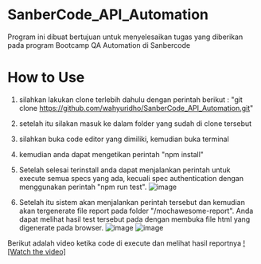 # SanberCode_API_Automation

Program ini dibuat bertujuan untuk menyelesaikan tugas yang diberikan pada program Bootcamp QA Automation di Sanbercode

# How to Use

1. silahkan lakukan clone terlebih dahulu dengan perintah berikut :
   "git clone https://github.com/wahyuridho/SanberCode_API_Automation.git"

2. setelah itu silakan masuk ke dalam folder yang sudah di clone tersebut

3. silahkan buka code editor yang dimiliki, kemudian buka terminal

4. kemudian anda dapat mengetikan perintah "npm install"

5. Setelah selesai terinstall anda dapat menjalankan perintah untuk execute semua specs yang ada, kecuali spec authentication dengan menggunakan perintah "npm run test".
![image](https://github.com/user-attachments/assets/2c320b76-08d6-4a1c-b29e-228c078770b0)


6. Setelah itu sistem akan menjalankan perintah tersebut dan kemudian akan tergenerate file report pada folder "/mochawesome-report". Anda dapat melihat hasil test tersebut pada dengan membuka file html yang digenerate pada browser.
![image](https://github.com/user-attachments/assets/0adf7a5a-1fa8-4869-82e4-81411e352ab0)
![image](https://github.com/user-attachments/assets/35de8a58-bf51-4576-83e4-82a6d85e306d)


Berikut adalah video ketika code di execute dan melihat hasil reportnya
[![Watch the video]](https://youtu.be/6_ru-0Gklu4)

